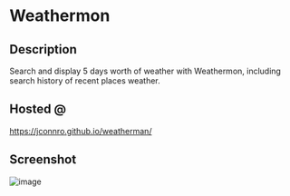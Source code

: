 # Weathermon

## Description
Search and display 5 days worth of weather with Weathermon, including search history of recent places weather.


## Hosted @
https://jconnro.github.io/weatherman/

## Screenshot
![image](https://user-images.githubusercontent.com/14891319/120724433-cf33f680-c4a1-11eb-90cc-ada8957bd39b.png)

